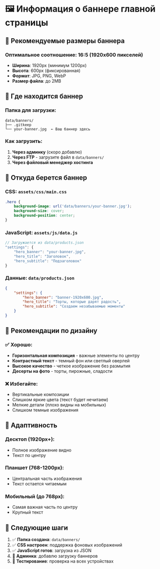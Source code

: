 # 🖼️ Информация о баннере главной страницы

## 📏 Рекомендуемые размеры баннера

### Оптимальное соотношение: **16:5** (1920x600 пикселей)

- **Ширина**: 1920px (минимум 1200px)
- **Высота**: 600px (фиксированная)
- **Формат**: JPG, PNG, WebP
- **Размер файла**: до 2MB

## 📂 Где находится баннер

### Папка для загрузки:
```
data/banners/
├── .gitkeep
└── your-banner.jpg  ← Ваш баннер здесь
```

### Как загрузить:
1. **Через админку** (скоро добавлю)
2. **Через FTP** - загрузите файл в `data/banners/`
3. **Через файловый менеджер хостинга**

## 🎨 Откуда берется баннер

### CSS: `assets/css/main.css`
```css
.hero {
    background-image: url('data/banners/your-banner.jpg');
    background-size: cover;
    background-position: center;
}
```

### JavaScript: `assets/js/data.js`
```javascript
// Загружается из data/products.json
"settings": {
    "hero_banner": "your-banner.jpg",
    "hero_title": "Заголовок",
    "hero_subtitle": "Подзаголовок"
}
```

### Данные: `data/products.json`
```json
{
    "settings": {
        "hero_banner": "banner-1920x600.jpg",
        "hero_title": "Торты, которые дарят радость", 
        "hero_subtitle": "Создаем незабываемые моменты"
    }
}
```

## 🎯 Рекомендации по дизайну

### ✅ Хорошо:
- **Горизонтальная композиция** - важные элементы по центру
- **Контрастный текст** - темный фон или светлый оверлей
- **Высокое качество** - четкое изображение без размытия
- **Десерты на фото** - торты, пирожные, сладости

### ❌ Избегайте:
- Вертикальные композиции
- Слишком яркие цвета (текст будет нечитаем)
- Мелкие детали (плохо видны на мобильных)
- Слишком темные изображения

## 📱 Адаптивность

### Десктоп (1920px+):
- Полное изображение видно
- Текст по центру

### Планшет (768-1200px):
- Центральная часть изображения
- Текст остается читаемым

### Мобильный (до 768px):
- Самая важная часть по центру
- Крупный текст

## 🚀 Следующие шаги

1. ✅ **Папка создана**: `data/banners/`
2. ✅ **CSS настроен**: поддержка фоновых изображений  
3. ✅ **JavaScript готов**: загрузка из JSON
4. 🔄 **Админка**: добавлю загрузку баннеров
5. 🔄 **Тестирование**: проверка на всех устройствах
